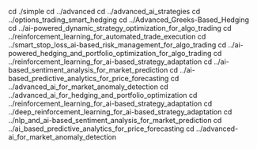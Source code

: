 cd ./simple
cd ../advanced
cd ../advanced_ai_strategies
cd ../options_trading_smart_hedging
cd ../Advanced_Greeks-Based_Hedging
cd ../ai-powered_dynamic_strategy_optimization_for_algo_trading
cd ../reinforcement_learning_for_automated_trade_execution
cd ../smart_stop_loss_ai-based_risk_management_for_algo_trading
cd ../ai-powered_hedging_and_portfolio_optimization_for_algo_trading
cd ../reinforcement_learning_for_ai-based_strategy_adaptation
cd ../ai-based_sentiment_analysis_for_market_prediction
cd ../ai-based_predictive_analytics_for_price_forecasting
cd ../advanced_ai_for_market_anomaly_detection
cd ../advanced_ai_for_hedging_and_portfolio_optimization
cd ../reinforcement_learning_for_ai-based_strategy_adaptation
cd ../deep_reinforcement_learning_for_ai-based_strategy_adaptation
cd ../nlp_and_ai-based_sentiment_analysis_for_market_prediction
cd ../ai_based_predictive_analytics_for_price_forecasting
cd ../advanced-ai_for_market_anomaly_detection
